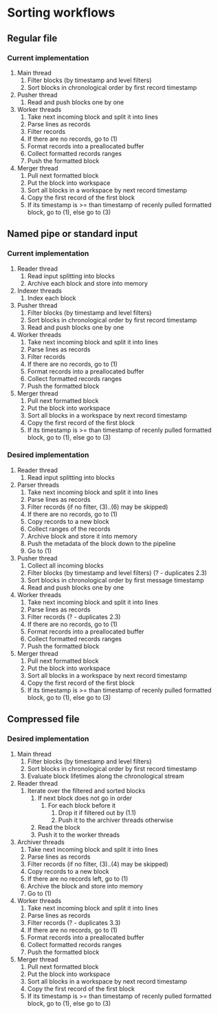 # Sorting workflows

## Regular file

### Current implementation

1. Main thread
    1. Filter blocks (by timestamp and level filters)
    2. Sort blocks in chronological order by first record timestamp
2. Pusher thread
    1. Read and push blocks one by one
3. Worker threads
    1. Take next incoming block and split it into lines
    2. Parse lines as records
    3. Filter records
    4. If there are no records, go to (1)
    5. Format records into a preallocated buffer
    6. Collect formatted records ranges
    7. Push the formatted block
4. Merger thread
    1. Pull next formatted block
    2. Put the block into workspace
    3. Sort all blocks in a workspace by next record timestamp
    4. Copy the first record of the first block
    5. If its timestamp is >= than timestamp of recenly pulled formatted block, go to (1), else go to (3)

## Named pipe or standard input

### Current implementation

1. Reader thread
    1. Read input splitting into blocks
    2. Archive each block and store into memory
2. Indexer threads
    1. Index each block
3. Pusher thread
    1. Filter blocks (by timestamp and level filters)
    2. Sort blocks in chronological order by first record timestamp
    3. Read and push blocks one by one
4. Worker threads
    1. Take next incoming block and split it into lines
    2. Parse lines as records
    3. Filter records
    4. If there are no records, go to (1)
    5. Format records into a preallocated buffer
    6. Collect formatted records ranges
    7. Push the formatted block
5. Merger thread
    1. Pull next formatted block
    2. Put the block into workspace
    3. Sort all blocks in a workspace by next record timestamp
    4. Copy the first record of the first block
    5. If its timestamp is >= than timestamp of recenly pulled formatted block, go to (1), else go to (3)

### Desired implementation

1. Reader thread
    1. Read input splitting into blocks
2. Parser threads
    1. Take next incoming block and split it into lines
    2. Parse lines as records
    3. Filter records (if no filter, (3)..(6) may be skipped)
    4. If there are no records, go to (1)
    5. Copy records to a new block
    6. Collect ranges of the records
    7. Archive block and store it into memory
    8. Push the metadata of the block down to the pipeline
    9. Go to (1)
3. Pusher thread
    1. Collect all incoming blocks
    2. Filter blocks (by timestamp and level filters) (? - duplicates 2.3)
    3. Sort blocks in chronological order by first message timestamp
    4. Read and push blocks one by one
4. Worker threads
    1. Take next incoming block and split it into lines
    2. Parse lines as records
    3. Filter records (? - duplicates 2.3)
    4. If there are no records, go to (1)
    5. Format records into a preallocated buffer
    6. Collect formatted records ranges
    7. Push the formatted block
5. Merger thread
    1. Pull next formatted block
    2. Put the block into workspace
    3. Sort all blocks in a workspace by next record timestamp
    4. Copy the first record of the first block
    5. If its timestamp is >= than timestamp of recenly pulled formatted block, go to (1), else go to (3)

## Compressed file

### Desired implementation

1. Main thread
    1. Filter blocks (by timestamp and level filters)
    2. Sort blocks in chronological order by first record timestamp
    3. Evaluate block lifetimes along the chronological stream
2. Reader thread
    1. Iterate over the filtered and sorted blocks
        1. If next block does not go in order
            1. For each block before it
                1. Drop it if filtered out by (1.1)
                2. Push it to the archiver threads otherwise
        2. Read the block
        3. Push it to the worker threads
3. Archiver threads
    1. Take next incoming block and split it into lines
    2. Parse lines as records
    3. Filter records (if no filter, (3)..(4) may be skipped)
    4. Copy records to a new block
    5. If there are no records left, go to (1)
    6. Archive the block and store into memory
    7. Go to (1)
4. Worker threads
    1. Take next incoming block and split it into lines
    2. Parse lines as records
    3. Filter records (? - duplicates 3.3)
    4. If there are no records, go to (1)
    5. Format records into a preallocated buffer
    6. Collect formatted records ranges
    7. Push the formatted block
5. Merger thread
    1. Pull next formatted block
    2. Put the block into workspace
    3. Sort all blocks in a workspace by next record timestamp
    4. Copy the first record of the first block
    5. If its timestamp is >= than timestamp of recenly pulled formatted block, go to (1), else go to (3)


